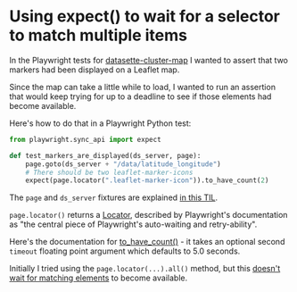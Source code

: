 # Using expect() to wait for a selector to match multiple items

In the Playwright tests for [datasette-cluster-map](https://github.com/simonw/datasette-cluster-map) I wanted to assert that two markers had been displayed on a Leaflet map.

Since the map can take a little while to load, I wanted to run an assertion that would keep trying for up to a deadline to see if those elements had become available.

Here's how to do that in a Playwright Python test:

```python
from playwright.sync_api import expect

def test_markers_are_displayed(ds_server, page):
    page.goto(ds_server + "/data/latitude_longitude")
    # There should be two leaflet-marker-icons
    expect(page.locator(".leaflet-marker-icon")).to_have_count(2)
```
The `page` and `ds_server` fixtures are explained [in this TIL](https://til.assahbismark.com/datasette/playwright-tests-datasette-plugin).

`page.locator()` returns a [Locator](https://playwright.dev/python/docs/api/class-locator), described by Playwright's documentation as "the central piece of Playwright's auto-waiting and retry-ability".

Here's the documentation for [to_have_count()](https://playwright.dev/python/docs/api/class-locatorassertions#locator-assertions-to-have-count) - it takes an optional second `timeout` floating point argument which defaults to 5.0 seconds.

Initially I tried using the `page.locator(...).all()` method, but this [doesn't wait for matching elements](https://playwright.dev/python/docs/api/class-locator#locator-all) to become available.
